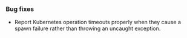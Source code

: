 ### Bug fixes

- Report Kubernetes operation timeouts properly when they cause a spawn failure rather than throwing an uncaught exception.
